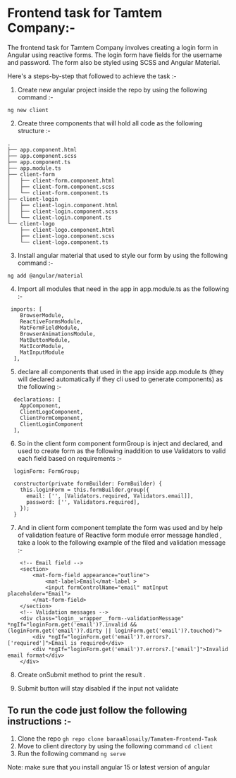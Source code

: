 # Frontend task for Tamtem Company:-

The frontend task for Tamtem Company involves creating a login form in Angular using reactive forms. The login form have fields for the username and password. The form also be styled using SCSS and Angular Material.

Here's a steps-by-step that followed to achieve the task :-

1. Create new angular project inside the repo by using the following command :- 

`ng new client`

2. Create three components that will hold all code as the following structure :- 

```
.
├── app.component.html
├── app.component.scss
├── app.component.ts
├── app.module.ts
├── client-form
│   ├── client-form.component.html
│   ├── client-form.component.scss
│   └── client-form.component.ts
├── client-login
│   ├── client-login.component.html
│   ├── client-login.component.scss
│   └── client-login.component.ts
└── client-logo
    ├── client-logo.component.html
    ├── client-logo.component.scss
    └── client-logo.component.ts
```

3. Install angular material that used to style our form by using the following command :- 

`ng add @angular/material`

4. Import all modules that need in the app in app.module.ts as the following :-

```
 imports: [
    BrowserModule,
    ReactiveFormsModule,
    MatFormFieldModule,
    BrowserAnimationsModule,
    MatButtonModule,
    MatIconModule,
    MatInputModule
  ],
```

5. declare all components that used in the app inside app.module.ts (they will declared automatically if they cli used to generate components) as the following :- 

```
  declarations: [
    AppComponent,
    ClientLogoComponent,
    ClientFormComponent,
    ClientLoginComponent
  ],
```

6. So in the client form component formGroup is inject and declared, and used to create form as the following inaddition to use Validators to valid each field based on requirements :-    

```
  loginForm: FormGroup;

  constructor(private formBuilder: FormBuilder) {
    this.loginForm = this.formBuilder.group({
      email: ['', [Validators.required, Validators.email]],
      password: ['', Validators.required],
    });
  }
```

7. And in client form component template the form was used and by help of validation feature of Reactive form module error message handled , take a look to the following example of the filed and validation message :- 

```
    <!-- Email field -->
    <section>
        <mat-form-field appearance="outline">
            <mat-label>Email</mat-label >
            <input formControlName="email" matInput placeholder="Email">
        </mat-form-field>
    </section>
    <!-- Validation messages -->
    <div class="login__wrapper__form--validationMessage" *ngIf="loginForm.get('email')?.invalid && (loginForm.get('email')?.dirty || loginForm.get('email')?.touched)">
        <div *ngIf="loginForm.get('email')?.errors?.['required']">Email is required</div>
        <div *ngIf="loginForm.get('email')?.errors?.['email']">Invalid email format</div>
    </div>
```

8. Create onSubmit method to print the result .

9. Submit button will stay disabled if the input not validate 


## To run the code just follow the following instructions :-

1. Clone the repo `gh repo clone baraaAlosaily/Tamatem-Frontend-Task`
2. Move to client directory by using the following command `cd client`
3. Run the following command `ng serve`

Note: make sure that you install angular 15 or latest version of angular 